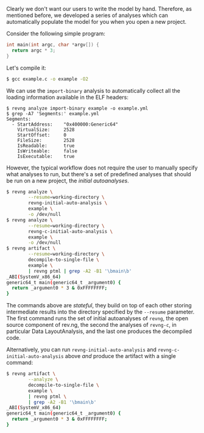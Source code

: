 Clearly we don't want our users to write the model by hand.
Therefore, as mentioned before, we developed a series of analyses which can automatically populate the model for you when you open a new project.

Consider the following simple program:

```c title="example.c"
int main(int argc, char *argv[]) {
  return argc * 3;
}
```

Let's compile it:

```bash
$ gcc example.c -o example -O2
```

We can use the `import-binary` analysis to automatically collect all the loading information available in the ELF headers:

```{bash ignore="VirtualSize|FileSize"}
$ revng analyze import-binary example -o example.yml
$ grep -A7 'Segments:' example.yml
Segments:
  - StartAddress:    "0x400000:Generic64"
    VirtualSize:     2528
    StartOffset:     0
    FileSize:        2528
    IsReadable:      true
    IsWriteable:     false
    IsExecutable:    true
```

However, the typical workflow does not require the user to manually specify what analyses to run, but there's a set of predefined analyses that should be run on a new project, the *initial autoanalyses*.

```bash
$ revng analyze \
        --resume=working-directory \
        revng-initial-auto-analysis \
        example \
        -o /dev/null
$ revng analyze \
        --resume=working-directory \
        revng-c-initial-auto-analysis \
        example \
        -o /dev/null
$ revng artifact \
        --resume=working-directory \
        decompile-to-single-file \
        example \
        | revng ptml | grep -A2 -B1 '\bmain\b'
_ABI(SystemV_x86_64)
generic64_t main(generic64_t _argument0) {
  return _argument0 * 3 & 0xFFFFFFFF;
}
```

The commands above are *stateful*, they build on top of each other storing intermediate results into the directory specified by the `--resume` parameter.
The first command runs the set of initial autoanalyses of `revng`, the open source component of rev.ng, the second the analyses of `revng-c`, in particular Data LayoutAnalysis, and the last one produces the decompiled code.

Alternatively, you can run `revng-initial-auto-analysis` and `revng-c-initial-auto-analysis` above *and* produce the artifact with a single command:

```bash
$ revng artifact \
        --analyze \
        decompile-to-single-file \
        example \
        | revng ptml \
        | grep -A2 -B1 '\bmain\b'
_ABI(SystemV_x86_64)
generic64_t main(generic64_t _argument0) {
  return _argument0 * 3 & 0xFFFFFFFF;
}
```
